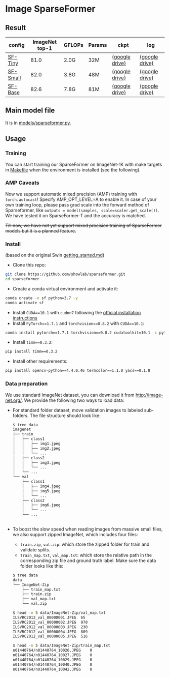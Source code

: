 # Image SparseFormer

## Result
| config                                    | ImageNet top-1 | GFLOPs | Params | ckpt   | log |
|-------------------------------------------|----------------|--------|--------|--------|-----|
| [SF-Tiny](./configs/sparseformer_t.yaml)  | 81.0           | 2.0G   | 32M    | [(google drive)](https://drive.google.com/file/d/1ldsK-8ZaJ0vz1uzGzXAmJGnAwvTe0Kcl/view?usp=drive_link) | [(google drive)](https://drive.google.com/file/d/1ldsK-8ZaJ0vz1uzGzXAmJGnAwvTe0Kcl/view?usp=drive_link) |
| [SF-Small](./configs/sparseformer_s.yaml) | 82.0           | 3.8G   | 48M    | [(google drive)](https://drive.google.com/file/d/1YqzEeMWdg9VQUunj_d6M0NWlTqfdxRC2/view?usp=drive_link) | [(google drive)](https://drive.google.com/file/d/1YqzEeMWdg9VQUunj_d6M0NWlTqfdxRC2/view?usp=drive_link) |
| [SF-Base](./configs/sparseformer_b.yaml)  | 82.6           | 7.8G   | 81M    | [(google drive)](https://drive.google.com/file/d/1Ko_lBXnX_fWDh5b9lkwEEvYIt11Q5pOD/view?usp=drive_link) | [(google drive)](https://drive.google.com/file/d/1Ko_lBXnX_fWDh5b9lkwEEvYIt11Q5pOD/view?usp=drive_link) |
## Main model file
It is in [models/sparseformer.py](./models/sparseformer.py).
## Usage
### Training
You can start training our SparseFormer on ImageNet-1K with make targets in [Makefile](./Makefile) when the environment is installed (see the following).

### AMP Caveats
Now we support automatic mixed precision (AMP) training with `torch.autocast`! Specify AMP_OPT_LEVEL=A to enable it. In case of your own training loop, please pass grad scale into the forward method of Sparseformer, like `outputs = model(samples, scale=scaler.get_scale())`. We have tested it on SparseFormer-T and the accuracy is matched.

~~Till now, we have not yet support mixed precision training of SparseFormer models but it is a planned feature.~~

### Install
(based on the original Swin [getting_started.md](https://github.com/microsoft/Swin-Transformer/blob/main/get_started.md))

- Clone this repo:

```bash
git clone https://github.com/showlab/sparseformer.git
cd sparseformer
```

- Create a conda virtual environment and activate it:

```bash
conda create -n sf python=3.7 -y
conda activate sf
```

- Install `CUDA==10.1` with `cudnn7` following
  the [official installation instructions](https://docs.nvidia.com/cuda/cuda-installation-guide-linux/index.html)
- Install `PyTorch==1.7.1` and `torchvision==0.8.2` with `CUDA==10.1`:

```bash
conda install pytorch==1.7.1 torchvision==0.8.2 cudatoolkit=10.1 -c pytorch
```

- Install `timm==0.3.2`:

```bash
pip install timm==0.3.2
```

- Install other requirements:

```bash
pip install opencv-python==4.4.0.46 termcolor==1.1.0 yacs==0.1.8
```

### Data preparation

We use standard ImageNet dataset, you can download it from http://image-net.org/. We provide the following two ways to
load data:

- For standard folder dataset, move validation images to labeled sub-folders. The file structure should look like:
  ```bash
  $ tree data
  imagenet
  ├── train
  │   ├── class1
  │   │   ├── img1.jpeg
  │   │   ├── img2.jpeg
  │   │   └── ...
  │   ├── class2
  │   │   ├── img3.jpeg
  │   │   └── ...
  │   └── ...
  └── val
      ├── class1
      │   ├── img4.jpeg
      │   ├── img5.jpeg
      │   └── ...
      ├── class2
      │   ├── img6.jpeg
      │   └── ...
      └── ...
 
  ```
- To boost the slow speed when reading images from massive small files, we also support zipped ImageNet, which includes
  four files:
    - `train.zip`, `val.zip`: which store the zipped folder for train and validate splits.
    - `train_map.txt`, `val_map.txt`: which store the relative path in the corresponding zip file and ground truth
      label. Make sure the data folder looks like this:

  ```bash
  $ tree data
  data
  └── ImageNet-Zip
      ├── train_map.txt
      ├── train.zip
      ├── val_map.txt
      └── val.zip
  
  $ head -n 5 data/ImageNet-Zip/val_map.txt
  ILSVRC2012_val_00000001.JPEG	65
  ILSVRC2012_val_00000002.JPEG	970
  ILSVRC2012_val_00000003.JPEG	230
  ILSVRC2012_val_00000004.JPEG	809
  ILSVRC2012_val_00000005.JPEG	516
  
  $ head -n 5 data/ImageNet-Zip/train_map.txt
  n01440764/n01440764_10026.JPEG	0
  n01440764/n01440764_10027.JPEG	0
  n01440764/n01440764_10029.JPEG	0
  n01440764/n01440764_10040.JPEG	0
  n01440764/n01440764_10042.JPEG	0
  ```

